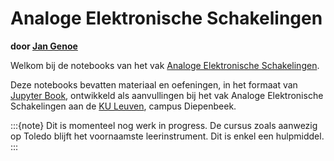 # Analoge Elektronische Schakelingen

**door [Jan Genoe](https://www.kuleuven.be/wieiswie/nl/person/00004269)**

Welkom bij de notebooks van het vak [Analoge Elektronische Schakelingen](https://www.uhasselt.be/studiegids?n=4&a=2022&i=2600).

Deze notebooks bevatten materiaal en oefeningen, in het formaat van [Jupyter Book](https://jupyterbook.org/intro.html), ontwikkeld als aanvullingen bij het vak Analoge Elektronische Schakelingen aan de [KU Leuven](https://www.kuleuven.be), campus Diepenbeek.

:::{note}
Dit is momenteel nog werk in progress. De cursus zoals aanwezig op Toledo blijft het voornaamste leerinstrument. Dit is enkel een hulpmiddel.
:::

